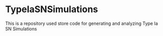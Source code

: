 # TypeIaSNSimulations
This is a repository used store code for generating and analyzing Type Ia SN Simulations
